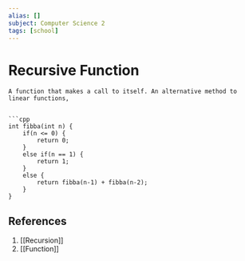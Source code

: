 ```yaml
---
alias: []
subject: Computer Science 2
tags: [school]
---
```

# Recursive Function


```ad-note
A function that makes a call to itself. An alternative method to linear functions, 
```

````ad-example
 
```cpp
int fibba(int n) {
	if(n <= 0) {
		return 0;
	}
	else if(n == 1) {
		return 1;
	}
	else {
		return fibba(n-1) + fibba(n-2);
	}
}
````

## References
1. [[Recursion]]
2. [[Function]]